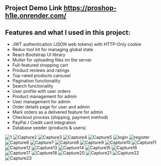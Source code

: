 ## Project Demo Link https://proshop-h1le.onrender.com/

## Features and what I used in this project:
- JWT authentication (JSON web tokens) with HTTP-Only cookie
- Redux tool kit for managing global state
- React-Bootstrap UI library
- Multer for uploading files on the server
- Full-featured shopping cart
- Product reviews and ratings
- Top-rated products carousel
- Pagination functionality
- Search functionality
- User profile with user orders
- Product management for admin
- User management for admin
- Order details page for user and admin
- Mark orders as a delivered feature for admin
- Checkout process (shipping, payment method)
- PayPal / Credit card integration
- Database seeder (products & users)

![1](https://github.com/mohamedkhairy23/E-commerce/assets/82667987/e6269bfb-a64d-4a07-abba-2c4002db4bf9)
![Capture2](https://github.com/mohamedkhairy23/E-commerce/assets/82667987/481ac914-7a7a-4cfb-bec2-522ef32d9e78)
![Capture3](https://github.com/mohamedkhairy23/E-commerce/assets/82667987/9fa525de-b049-4751-827f-d3e0f896007e)
![Capture4](https://github.com/mohamedkhairy23/E-commerce/assets/82667987/fcbd1f52-257a-45b3-9fcd-7f74eda1ad4f)
![Capture5](https://github.com/mohamedkhairy23/E-commerce/assets/82667987/ff6d0902-f92d-42b0-9827-7e914b94881b)
![login](https://github.com/mohamedkhairy23/E-commerce/assets/82667987/8ad2249d-5502-4ef5-ad21-b5775749e165)
![register](https://github.com/mohamedkhairy23/E-commerce/assets/82667987/054a3665-6b6d-467e-b435-863fad0ba7b6)
![Capture6](https://github.com/mohamedkhairy23/E-commerce/assets/82667987/2295c0a4-a43f-41e3-9798-97ee19b1bb70)
![Capture7](https://github.com/mohamedkhairy23/E-commerce/assets/82667987/e94bc661-c1d1-47e2-88aa-1b4f687f8d4e)
![Capture8](https://github.com/mohamedkhairy23/E-commerce/assets/82667987/478047f0-900c-4ff1-ace4-e341b5db57cb)
![Capture9](https://github.com/mohamedkhairy23/E-commerce/assets/82667987/b4b63272-a180-41c9-824a-1826e33cdc5c)
![Capture10](https://github.com/mohamedkhairy23/E-commerce/assets/82667987/d99b40fe-1afb-4b9c-ba93-acb10921cc32)
![Capture11](https://github.com/mohamedkhairy23/E-commerce/assets/82667987/837120f0-e43e-4f84-807a-654404b69dbf)
![Capture12](https://github.com/mohamedkhairy23/E-commerce/assets/82667987/0828ea54-7f75-4b8e-8ead-bfd7c31f1f85)
![Capture13](https://github.com/mohamedkhairy23/E-commerce/assets/82667987/4bbe6a0c-27a2-4716-bcb0-dfdd98bd3f44)
![Capture14](https://github.com/mohamedkhairy23/E-commerce/assets/82667987/d66a0c4e-87f2-4ff7-a12f-a9f4ade74fbd)
![Capture15](https://github.com/mohamedkhairy23/E-commerce/assets/82667987/9e8ddc9c-d059-4c8f-8fae-97f38cbc9093)
![Capture16](https://github.com/mohamedkhairy23/E-commerce/assets/82667987/dcf355eb-aff9-4d62-9632-edc72df3c3fd)
![Capture17](https://github.com/mohamedkhairy23/E-commerce/assets/82667987/b6e44374-d69a-401a-abc6-371bc4ba70ea)
![Capture18](https://github.com/mohamedkhairy23/E-commerce/assets/82667987/14ddb8e5-1e0d-4c0c-a718-6dd42618bc96)
![Capture20](https://github.com/mohamedkhairy23/E-commerce/assets/82667987/825ffda3-f325-44e6-8a50-699a7ab1f381)
![Capture21](https://github.com/mohamedkhairy23/E-commerce/assets/82667987/dbac7418-2486-4dea-b607-3715419b9031)
![Capture22](https://github.com/mohamedkhairy23/E-commerce/assets/82667987/9e8e024a-d9ec-40b6-8282-217cceae178e)
![Capture23](https://github.com/mohamedkhairy23/E-commerce/assets/82667987/3d173f0c-6a7a-4a5e-864e-c8a0ca5bf1af)
